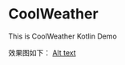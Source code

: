 # CoolWeather
This is CoolWeather Kotlin Demo

效果图如下：
[Alt text](https://github.com/ArdWang/CoolWeather/blob/master/app/src/main/gif/QQ20180824-111300.gif)
